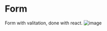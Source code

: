 # Form
Form with valitation, done with react.
![image](https://user-images.githubusercontent.com/79670670/179211551-67487bc1-c0f1-4601-aa62-1f8eb801ff18.png)
